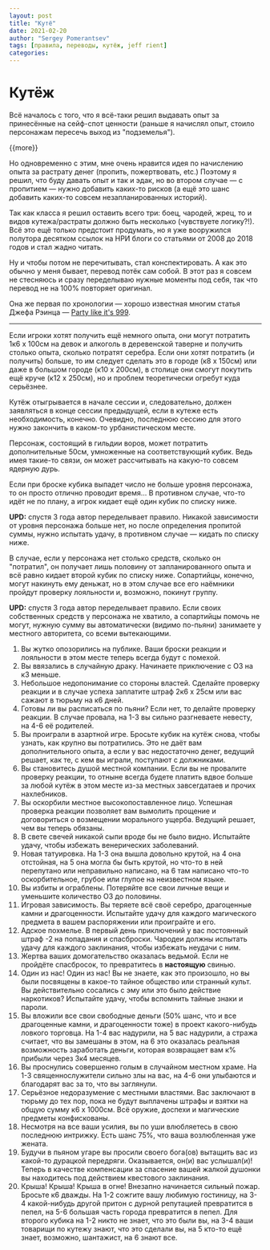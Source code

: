 ```yaml
---
layout: post
title: "Кутё"
date: 2021-02-20
author: "Sergey Pomerantsev"
tags: [правила, переводы, кутёж, jeff rient]
categories:
---
```


# Кутёж

Всё началось с того, что я всё-таки решил выдавать опыт за принесённые на сейф-спот ценности (раньше я начислял опыт, стоило персонажам пересечь выход из "подземелья").

{{more}}

Но одновременно с этим, мне очень нравится идея по начислению опыта за растрату денег (пропить, пожертвовать, etc.) Поэтому я решил, что буду давать опыт и так и эдак, но во втором случае — с пропитием — нужно добавить каких-то рисков (а ещё это шанс добавить каких-то совсем незапланированных историй).

Так как класса я решил оставить всего три: боец, чародей, жрец, то и видов кутежа/растраты должно быть несколько (чувствуете логику?!). Всё это ещё только предстоит продумать, но я уже вооружился полутора десятком ссылок на НРИ блоги со статьями от 2008 до 2018 годов и стал жадно читать.

Ну и чтобы потом не перечитывать, стал конспектировать. А как это обычно у меня бывает, перевод потёк сам собой. В этот раз я совсем не стесняюсь и сразу переделываю нужные моменты под себя, так что перевод не на 100% повторяет оригинал.

Она же первая по хронологии — хорошо известная многим статья Джефа Рэинца — [Party like it's 999](http://jrients.blogspot.com/2008/12/party-like-its-999.html).

---

Если игроки хотят получить ещё немного опыта, они могут потратить 1к6 х 100см на девок и алкоголь в деревенской таверне и получить столько опыта, сколько потратят серебра. Если они хотят потратить (и получить) больше, то им следует сделать это в городе (к8 х 150см) или даже в большом городе (к10 х 200см), в столице они смогут покутить ещё круче (к12 х 250см), но и проблем теоретически огребут куда серьёзнее.

Кутёж отыгрывается в начале сессии и, следовательно, должен заявляться в конце сессии предыдущей, если в кутеже есть необходимость, конечно. Очевидно, последнюю сессию для этого нужно закончить в каком-то урбанистическом месте.

Персонаж, состоящий в гильдии воров, может потратить дополнительные 50см, умноженные на соответствующий кубик. Ведь имея такие-то связи, он может рассчитывать на какую-то совсем ядерную дурь.

Если при броске кубика выпадет число не больше уровня персонажа, то он просто отлично проводит время... В противном случае, что-то идёт не по плану, а игрок кидает ещё один кубик по списку ниже.

**UPD:** спустя 3 года автор переделывает правило. Никакой зависимости от уровня персонажа больше нет, но после определения пропитой суммы, нужно испытать удачу, в противном случае — кидать по списку ниже.

В случае, если у персонажа нет столько средств, сколько он "потратил", он получает лишь половину от запланированного опыта и всё равно кидает второй кубик по списку ниже. Сопартийцы, конечно, могут накинуть ему деньжат, но в этом случае все его наёмники пройдут проверку лояльности и, возможно, покинут группу.

**UPD:** спустя 3 года автор переделывает правило. Если своих собственных средств у персонажа не хватило, а сопартийцы помочь не могут, нужную сумму вы автоматически (видимо по-пьяни) занимаете у местного авторитета, со всеми вытекающими.

1. Вы жутко опозорились на публике. Ваши броски реакции и лояльности в этом месте теперь всегда будут с помехой.
2. Вы ввязались в случайную драку. Начинаете приключение с ОЗ на к3 меньше.
3. Небольшое недопонимание со стороны властей. Сделайте проверку реакции и в случае успеха заплатите штраф 2к6 х 25см или вас сажают в тюрьму на к6 дней.
4. Готовы ли вы расписаться по пьяни? Если нет, то делайте проверку реакции. В случае провала, на 1-3 вы сильно разгневаете невесту, на 4-6 её родителей.
5. Вы проиграли в азартной игре. Бросьте кубик на кутёж снова, чтобы узнать, как крупно вы потратились. Это не даёт вам дополнительного опыта, а если у вас недостаточно денег, ведущий решает, как те, с кем вы играли, поступают с должниками.
6. Вы становитесь душой местной компании. Если вы не провалите проверку реакции, то отныне всегда будете платить вдвое больше за любой кутёж в этом месте из-за местных завсегдатаев и прочих нахлебников.
7. Вы оскорбили местное высокопоставленное лицо. Успешная проверка реакции позволяет вам вымолить прощение и договориться о возмещении морального ущерба. Ведущий решает, чем вы теперь обязаны.
8. В свете свечей никакой сыпи вроде бы не было видно. Испытайте удачу, чтобы избежать венерических заболеваний.
9. Новая татуировка. На 1-3 она вышла довольно крутой, на 4 она отстойная, на 5 она могла бы быть крутой, но что-то в ней перепутано или неправильно написано, на 6 там написано что-то оскорбительное, грубое или глупое на неизвестном языке.
10. Вы избиты и ограблены. Потеряйте все свои личные вещи и уменьшите количество ОЗ до половины.
11. Игровая зависимость. Вы теряете всё своё серебро, драгоценные камни и драгоценности. Испытайте удачу для каждого магического предмета в вашем распоряжении или проиграйте и его.
12. Адское похмелье. В первый день приключений у вас постоянный штраф -2 на попадания и спасброски. Чародеи должны испытать удачу для каждого заклинания, чтобы избежать неудачи с ним.
13. Жертва ваших домогательство оказалась ведьмой. Если не пройдёте спасбросок, то превратитесь в **настоящую** свинью.
14. Один из нас! Один из нас! Вы не знаете, как это произошло, но вы были посвящены в какое-то тайное общество или странный культ. Вы действительно сосались с эму или это было действие наркотиков? Испытайте удачу, чтобы вспомнить тайные знаки и пароли.
15. Вы вложили все свои свободные деньги (50% шанс, что и все драгоценные камни, и драгоценности тоже) в проект какого-нибудь ловкого торговца. На 1-4 вас надурили, на 5 вас надурили, а стража считает, что вы замешаны в этом, на 6 это оказалась реальная возможность заработать деньги, которая возвращает вам к% прибыли через 3к4 месяцев.
16. Вы проснулись совершенно голым в случайном местном храме. На 1-3 священнослужители сильно злы на вас, на 4-6 они улыбаются и благодарят вас за то, что вы заглянули.
17. Серьёзное недоразумение с местными властями. Вас заключают в тюрьму до тех пор, пока не будут выплачены штрафы и взятки на общую сумму к6 х 1000см. Всё оружие, доспехи и магические предметы конфискованы.
18. Несмотря на все ваши усилия, вы по уши влюбляетесь в свою последнюю интрижку. Есть шанс 75%, что ваша возлюбленная уже жената.
19. Будучи в пьяном угаре вы просили своего бога(ов) вытащить вас из какой-то дурацкой передряги. Оказывается, он(и) вас услышал(и)! Теперь в качестве компенсации за спасение вашей жалкой душонки вы находитесь под действием квестового заклинания.
20. Крыша! Крыша! Крыша в огне! Внезапно начинается сильный пожар. Бросьте к6 дважды. На 1-2 сожгите вашу любимую гостиницу, на 3-4 какой-нибудь другой притон с дурной репутацией превратится в пепел, на 5-6 большая часть города превратится в пепел. Для второго кубика на 1-2 никто не знает, что это были вы, на 3-4 ваши товарищи по кутежу знают, что это сделали вы, на 5 кто-то ещё знает, возможно, шантажист, на 6 знают все.
